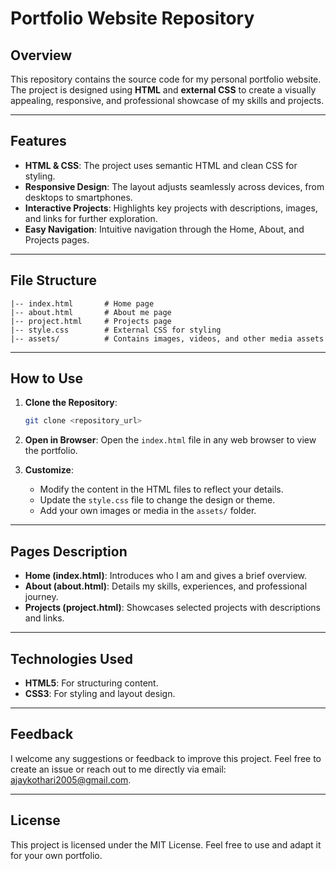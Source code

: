 # Portfolio Website Repository

## Overview
This repository contains the source code for my personal portfolio website. The project is designed using **HTML** and **external CSS** to create a visually appealing, responsive, and professional showcase of my skills and projects.

---

## Features
- **HTML & CSS**: The project uses semantic HTML and clean CSS for styling.
- **Responsive Design**: The layout adjusts seamlessly across devices, from desktops to smartphones.
- **Interactive Projects**: Highlights key projects with descriptions, images, and links for further exploration.
- **Easy Navigation**: Intuitive navigation through the Home, About, and Projects pages.

---

## File Structure
```
|-- index.html       # Home page
|-- about.html       # About me page
|-- project.html     # Projects page
|-- style.css        # External CSS for styling
|-- assets/          # Contains images, videos, and other media assets
```

---

## How to Use
1. **Clone the Repository**:
   ```bash
   git clone <repository_url>
   ```

2. **Open in Browser**:
   Open the `index.html` file in any web browser to view the portfolio. 

3. **Customize**:
   - Modify the content in the HTML files to reflect your details.
   - Update the `style.css` file to change the design or theme.
   - Add your own images or media in the `assets/` folder.

---

## Pages Description
- **Home (index.html)**: Introduces who I am and gives a brief overview.
- **About (about.html)**: Details my skills, experiences, and professional journey.
- **Projects (project.html)**: Showcases selected projects with descriptions and links.

---

## Technologies Used
- **HTML5**: For structuring content.
- **CSS3**: For styling and layout design.

---

## Feedback
I welcome any suggestions or feedback to improve this project. Feel free to create an issue or reach out to me directly via email: [ajaykothari2005@gmail.com](mailto:ajaykothari2005@gmail.com).

---

## License
This project is licensed under the MIT License. Feel free to use and adapt it for your own portfolio.
